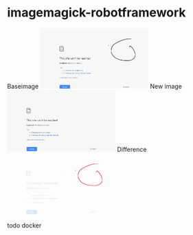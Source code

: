 # imagemagick-robotframework

<div >
  Baseimage
  <img src="https://github.com/vulp/imagemagick-robotframework/raw/master/testi.png" width="50%" height="50%"/>
  New image
  <img src="https://github.com/vulp/imagemagick-robotframework/raw/master/screenshot.png" width="50%" height="50%"/>
  Difference
  <img src="https://github.com/vulp/imagemagick-robotframework/raw/master/testi_diff.png" width="50%" height="50%"/>
</div>

todo docker
